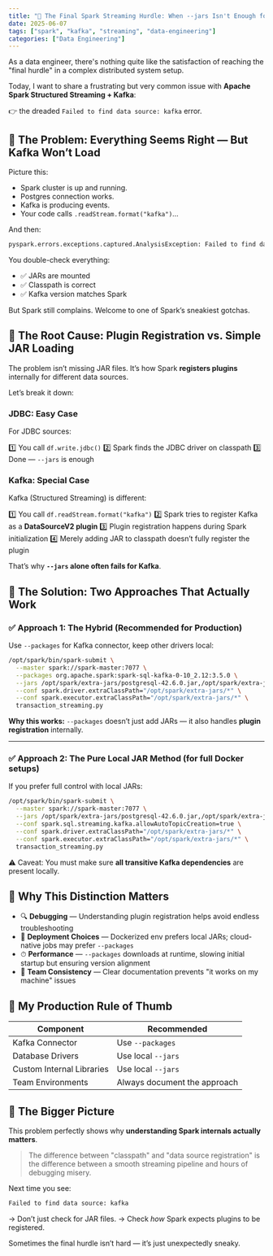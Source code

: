 ```yaml
---
title: "🫙 The Final Spark Streaming Hurdle: When --jars Isn't Enough for Kafka"
date: 2025-06-07
tags: ["spark", "kafka", "streaming", "data-engineering"]
categories: ["Data Engineering"]
---
```


As a data engineer, there's nothing quite like the satisfaction of reaching the "final hurdle" in a complex distributed system setup. 

Today, I want to share a frustrating but very common issue with **Apache Spark Structured Streaming + Kafka**:  

👉 the dreaded `Failed to find data source: kafka` error.


## 🧨 The Problem: Everything Seems Right — But Kafka Won’t Load

Picture this:

- Spark cluster is up and running.
- Postgres connection works.
- Kafka is producing events.
- Your code calls `.readStream.format("kafka")`…

And then:

```bash
pyspark.errors.exceptions.captured.AnalysisException: Failed to find data source: kafka.
````

You double-check everything:

* ✅ JARs are mounted
* ✅ Classpath is correct
* ✅ Kafka version matches Spark

But Spark still complains.
Welcome to one of Spark’s sneakiest gotchas.


## 🧪 The Root Cause: Plugin Registration vs. Simple JAR Loading

The problem isn’t missing JAR files.
It’s how Spark **registers plugins** internally for different data sources.

Let’s break it down:

### JDBC: Easy Case

For JDBC sources:

1️⃣ You call `df.write.jdbc()`
2️⃣ Spark finds the JDBC driver on classpath
3️⃣ Done — `--jars` is enough

### Kafka: Special Case

Kafka (Structured Streaming) is different:

1️⃣ You call `df.readStream.format("kafka")`
2️⃣ Spark tries to register Kafka as a **DataSourceV2 plugin**
3️⃣ Plugin registration happens during Spark initialization
4️⃣ Merely adding JAR to classpath doesn’t fully register the plugin

That’s why **`--jars` alone often fails for Kafka**.


## 🔧 The Solution: Two Approaches That Actually Work

### ✅ Approach 1: The Hybrid (Recommended for Production)

Use `--packages` for Kafka connector, keep other drivers local:

```bash
/opt/spark/bin/spark-submit \
  --master spark://spark-master:7077 \
  --packages org.apache.spark:spark-sql-kafka-0-10_2.12:3.5.0 \
  --jars /opt/spark/extra-jars/postgresql-42.6.0.jar,/opt/spark/extra-jars/kafka-clients-3.5.0.jar \
  --conf spark.driver.extraClassPath="/opt/spark/extra-jars/*" \
  --conf spark.executor.extraClassPath="/opt/spark/extra-jars/*" \
  transaction_streaming.py
```

**Why this works:**
`--packages` doesn’t just add JARs — it also handles **plugin registration** internally.

---

### ✅ Approach 2: The Pure Local JAR Method (for full Docker setups)

If you prefer full control with local JARs:

```bash
/opt/spark/bin/spark-submit \
  --master spark://spark-master:7077 \
  --jars /opt/spark/extra-jars/postgresql-42.6.0.jar,/opt/spark/extra-jars/spark-sql-kafka-0-10_2.12-3.5.0.jar \
  --conf spark.sql.streaming.kafka.allowAutoTopicCreation=true \
  --conf spark.driver.extraClassPath="/opt/spark/extra-jars/*" \
  --conf spark.executor.extraClassPath="/opt/spark/extra-jars/*" \
  transaction_streaming.py
```

⚠️ Caveat: You must make sure **all transitive Kafka dependencies** are present locally.


## 🧭 Why This Distinction Matters

* 🔍 **Debugging** — Understanding plugin registration helps avoid endless troubleshooting
* 🚢 **Deployment Choices** — Dockerized env prefers local JARs; cloud-native jobs may prefer `--packages`
* ⏱ **Performance** — `--packages` downloads at runtime, slowing initial startup but ensuring version alignment
* 👥 **Team Consistency** — Clear documentation prevents "it works on my machine" issues


## 🚀 My Production Rule of Thumb

| Component                 | Recommended                  |
| ------------------------- | ---------------------------- |
| Kafka Connector           | Use `--packages`             |
| Database Drivers          | Use local `--jars`           |
| Custom Internal Libraries | Use local `--jars`           |
| Team Environments         | Always document the approach |


## 🧵 The Bigger Picture

This problem perfectly shows why **understanding Spark internals actually matters**.

> The difference between "classpath" and "data source registration" is the difference between a smooth streaming pipeline and hours of debugging misery.

Next time you see:

```bash
Failed to find data source: kafka
```

→ Don’t just check for JAR files.
→ Check *how* Spark expects plugins to be registered.

Sometimes the final hurdle isn’t hard — it’s just unexpectedly sneaky.

